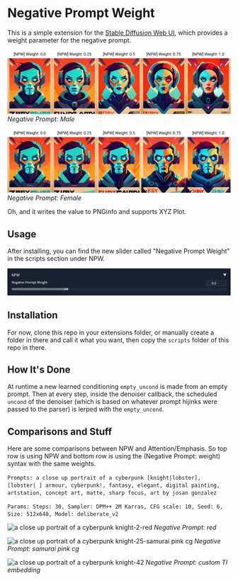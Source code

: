 
# Negative Prompt Weight

This is a simple extension for the [Stable Diffusion Web UI](https://github.com/AUTOMATIC1111/stable-diffusion-webui), which provides a weight parameter for the negative prompt.

![Another example plot showing the effect of different weights](/assets/example1.jpg)
*Negative Prompt: Male*

![Another example plot showing the effect of different weights](/assets/example2.jpg)
*Negative Prompt: Female*

Oh, and it writes the value to PNGinfo and supports XYZ Plot.

## Usage

After installing, you can find the new slider called "Negative Prompt Weight" in the scripts section under NPW. 

![Screenshot of the slider provided by the extension in UI](/assets/scr.png "Does what it says on the box.")


## Installation

For now, clone this repo in your extensions folder, or manually create a folder in there and call it what you want, then copy the `scripts` folder of this repo in there.

## How It's Done

At runtime a new learned conditioning `empty_uncond` is made from an empty prompt. Then at every step, inside the denoiser callback, the scheduled `uncond` of the denoiser (which is based on whatever prompt hijinks were passed to the parser) is lerped with the `empty_uncond`.

## Comparisons and Stuff

Here are some comparisons between NPW and Attention/Emphasis. So top row is using NPW and bottom row is using the (Negative Prompt: weight) syntax with the same weights.

```Prompts: a close up portrait of a cyberpunk [knight|lobster], [lobster| ] armour, cyberpunk!, fantasy, elegant, digital painting, artstation, concept art, matte, sharp focus, art by josan gonzalez```

```Params: Steps: 30, Sampler: DPM++ 2M Karras, CFG scale: 10, Seed: 6, Size: 512x640, Model: deliberate_v2```


![a close up portrait of a cyberpunk knight-2-red](https://user-images.githubusercontent.com/48160881/229320416-c805642e-168d-4d35-a4c8-a1f0b066a982.jpg)
*Negative Prompt: red*



![a close up portrait of a cyberpunk knight-25-samurai pink cg](https://user-images.githubusercontent.com/48160881/229320590-1beaf1ac-5ede-49ad-b2bd-7e761fdd49df.jpg)
*Negative Prompt: samurai pink cg*



![a close up portrait of a cyberpunk knight-42](https://user-images.githubusercontent.com/48160881/229321419-055bd6ad-2931-4ad1-96d2-69b047ea1c97.jpg)
*Negative Prompt: *custom TI embedding**
